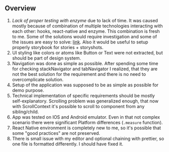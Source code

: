 ## Overview
1. *Lack of proper testing with enzyme* due to lack of time. It was caused mostly because of combination of multiple technologies 
interacting with each other: hooks, react-native and enzyme. This combination is fresh to me. Some of the solutions would require investigation and
some of the issues are easy to solve: [link](https://github.com/airbnb/enzyme/issues/2176#issuecomment-507462912). 
Also it would be useful to setup properly storybook for stories + storyshots.
1. UI styling like colors or atoms like Button or Text were not extracted, but should be part of design system.
1. Navigation was done as simple as possible. After spending some time for checking stackNavigator and tabNavigator 
I realized, that they are not the best solution for the requirement and there is no need to overcomplicate solution.
1. Setup of the application was supposed to be as simple as possible for demo purpose.
1. Technical implementation of specific requirements should be mostly self-explanatory. Scrolling problem was generalized 
enough, that now with ScrollContext it's possible to scroll to component from any sibling/child.
1. App was tested on IOS and Android emulator. Even in that not complex scenario there were significant Platform differences (`.measure` function).
1. React Native environment is completely new to me, so it's possible that some "good practices" are not preserved.
1. There is small issue with my editor and optional chaining with prettier, so one file is formatted differently. I should have fixed it.

